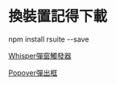 # 換裝置記得下載
npm install rsuite --save



[Whisper彈窗觸發器](https://rsuitejs.com/zh/components/whisper/#whisper-%E5%BC%B9%E7%AA%97%E8%A7%A6%E5%8F%91%E5%99%A8)

[Popover彈出框](https://rsuitejs.com/zh/components/popover/#popover-%E5%BC%B9%E5%87%BA%E6%A1%86)

